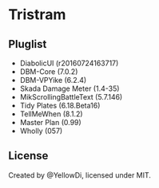 Tristram
====

## Pluglist

- DiabolicUI (r20160724163717)
- DBM-Core (7.0.2)
- DBM-VPYike (6.2.4)
- Skada Damage Meter (1.4-35)
- MikScrollingBattleText (5.7.146)
- Tidy Plates (6.18.Beta16)
- TellMeWhen (8.1.2)
- Master Plan (0.99)
- Wholly (057)

## License

Created by @YellowDi, licensed under MIT.



